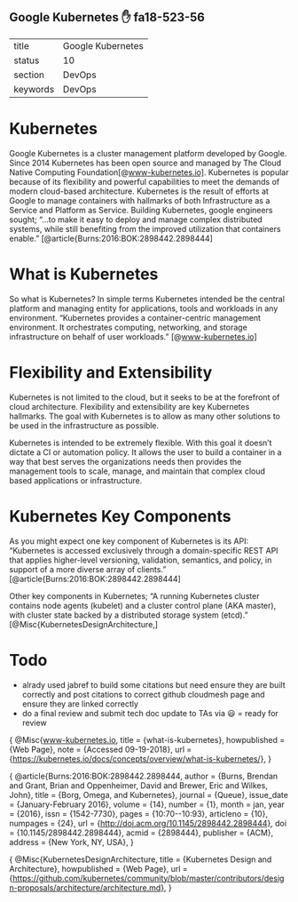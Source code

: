 ## Google Kubernetes :hand: fa18-523-56


|          |                       |
| -------- | --------------------- |
| title    | Google Kubernetes     | 
| status   | 10                    |
| section  | DevOps                |
| keywords | DevOps                |



# Kubernetes
Google Kubernetes is a cluster management platform developed by Google. Since 2014 Kubernetes has been open source and managed by The Cloud Native Computing Foundation[@www-kubernetes.io]. Kubernetes is popular because of its flexibility and powerful capabilities to meet the demands of modern cloud-based architecture. Kubernetes is the result of efforts at Google to manage containers with hallmarks of both Infrastructure as a Service and Platform as Service.  Building Kubernetes, google engineers sought; “…to make it easy to deploy and manage complex distributed systems, while still benefiting from the improved utilization that containers enable.” [@article{Burns:2016:BOK:2898442.2898444]

# What is Kubernetes
So what is Kubernetes? In simple terms Kubernetes intended be the central platform and managing entity for applications, tools and workloads in any environment. “Kubernetes provides a container-centric management environment. It orchestrates computing, networking, and storage infrastructure on behalf of user workloads.” [@www-kubernetes.io]

# Flexibility and Extensibility
Kubernetes is not limited to the cloud, but it seeks to be at the forefront of cloud architecture. Flexibility and extensibility are key Kubernetes hallmarks. The goal with Kubernetes is to allow as many other solutions to be used in the infrastructure as possible.   

Kubernetes is intended to be extremely flexible. With this goal it doesn’t dictate a CI or automation policy. It allows the user to build a container in a way that best serves the organizations needs then provides the management tools to scale, manage, and maintain that complex cloud based applications or infrastructure.  

# Kubernetes Key Components 
As you might expect one key component of Kubernetes is its API: “Kubernetes is accessed exclusively through a domain-specific REST API that applies higher-level versioning, validation, semantics, and policy, in support of a more diverse array of clients.” [@article{Burns:2016:BOK:2898442.2898444]

Other key components in Kubernetes; “A running Kubernetes cluster contains node agents (kubelet) and a cluster control plane (AKA master), with cluster state backed by a distributed storage system (etcd).” [@Misc{KubernetesDesignArchitecture,]


# Todo
* alrady used jabref to build some citations but need ensure they are built correctly and post citations to correct github cloudmesh page and ensure they are linked correctly
* do a final review and submit tech doc update to TAs via :smiley: = ready for review

{
@Misc{www-kubernetes.io,
  title        = {what-is-kubernetes},
  howpublished = {Web Page},
  note         = {Accessed 09-19-2018},
  url          = {https://kubernetes.io/docs/concepts/overview/what-is-kubernetes/},
}

{
@article{Burns:2016:BOK:2898442.2898444,
 author = {Burns, Brendan and Grant, Brian and Oppenheimer, David and Brewer, Eric and Wilkes, John},
 title = {Borg, Omega, and Kubernetes},
 journal = {Queue},
 issue_date = {January-February 2016},
 volume = {14},
 number = {1},
 month = jan,
 year = {2016},
 issn = {1542-7730},
 pages = {10:70--10:93},
 articleno = {10},
 numpages = {24},
 url = {http://doi.acm.org/10.1145/2898442.2898444},
 doi = {10.1145/2898442.2898444},
 acmid = {2898444},
 publisher = {ACM},
 address = {New York, NY, USA},
}

{
@Misc{KubernetesDesignArchitecture,
  title        = {Kubernetes Design and Architecture},
  howpublished = {Web Page},
  url          = {https://github.com/kubernetes/community/blob/master/contributors/design-proposals/architecture/architecture.md},
}


     
